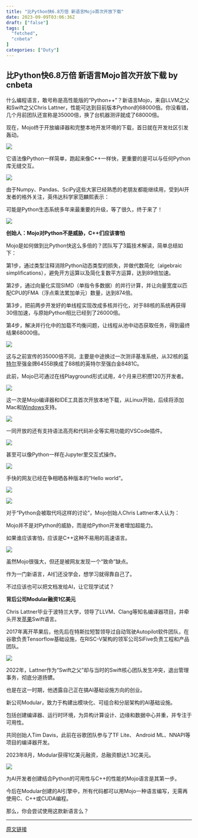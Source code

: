 ```yaml
---
title: "比Python快6.8万倍 新语言Mojo首次开放下载"
date: 2023-09-09T03:06:36Z
draft: ["false"]
tags: [
  "fetched",
  "cnbeta"
]
categories: ["Duty"]
---
```

比Python快6.8万倍 新语言Mojo首次开放下载 by cnbeta
------
<div style="margin-top:10px" class="content" id="artibody"><p>什么编程语言，敢号称是高性能版的“Python++”？新语言Mojo，来自LLVM之父和Swift之父Chris Lattner，性能可达到目前版本Python的68000倍。你没看错，几个月前团队还宣称是35000倍，换了台机器测评就成了68000倍。</p><p>现在，Mojo终于开放编译器和完整本地开发环境的下载，首日就在开发社区引发轰动。</p><p><a href="//img1.mydrivers.com/img/20230908/ae28b914-8778-44bd-8fe4-6926f66c2c35.png" target="_blank"><img src="https://static.cnbetacdn.com/article/2023/0908/7087adaf6e56746.png"></a></p><p>它语法像Python一样简单，跑起来像C++一样快，更重要的是可以与任何Python库无缝交互。</p><p><a href="//img1.mydrivers.com/img/20230908/0c16ed26-5818-4908-89ed-c81b71386faa.png" target="_blank"><img src="https://static.cnbetacdn.com/article/2023/0908/58115149f9d3cfe.png"></a></p><p>由于Numpy、Pandas、SciPy这些大家已经熟悉的老朋友都能继续用，受到AI开发者的格外关注，英伟达科学家范麟熙表示：</p><p>可能是Python生态系统多年来最重要的升级，等了很久，终于来了！</p><p><a href="//img1.mydrivers.com/img/20230908/63cedd70-effa-413e-be85-e6d6283fe879.png" target="_blank"><img src="https://static.cnbetacdn.com/article/2023/0908/4e1a149809f0149.png"></a></p><p><strong>创始人：Mojo对Python不是威胁，C++们应该害怕</strong></p><p>Mojo是如何做到比Python快这么多倍的？团队写了3篇技术解读，简单总结如下：</p><p>第1步，通过类型注释消除Python动态类型的损失，并做代数简化（algebraic simplifications），避免开方运算以及简化复数平方运算，达到89倍加速。</p><p>第2步，通过向量化实现SIMD（单指令多数据）的并行计算，并让向量宽度以匹配CPU的FMA（浮点乘法累加单元）数量，达到874倍。</p><p>第3步，把前两步开发好的单线程实现改成多核并行化，对于88核的系统再获得30倍加速，与原始Python相比已经到了26000倍。</p><p>第4步，解决并行化中的加载不均衡问题，让线程从池中动态获取任务，得到最终结果68000倍。</p><p><a href="//img1.mydrivers.com/img/20230908/ec4fc94e-c662-4c0f-b06e-928ef950215d.png" target="_blank"><img src="https://static.cnbetacdn.com/article/2023/0908/6f2ae0ff1377784.png"></a></p><p>这与之前宣传的35000倍不同，主要是中途换过一次测评基准系统，从32核的<a data-link="1" href="https://c.duomai.com/track.php?site_id=242986&amp;euid=&amp;t=https://intel.jd.com/" target="_blank">英特尔</a>至强金牌6455B换成了88核的英特尔至强白金8481C。</p><p>此前，Mojo已可通过在线Playground形式试用，4个月来已积攒120万开发者。</p><p><a href="//img1.mydrivers.com/img/20230908/0ca71b2b-f7f8-4d97-9925-1325ee523d13.png" target="_blank"><img src="https://static.cnbetacdn.com/article/2023/0908/36a7a1005278c84.png"></a></p><p>这一次是Mojo编译器和IDE工具首次开放本地下载，从Linux开始，后续将添加Mac和<a data-link="1" href="https://microsoft.pvxt.net/x9Vg1" target="_blank">Windows</a>支持。</p><p><a href="//img1.mydrivers.com/img/20230908/e12135dd-1497-42d7-add1-fa3f0457e046.png" target="_blank"><img src="https://static.cnbetacdn.com/article/2023/0908/9dbaa06b1f24bd7.png"></a></p><p>一同开放的还有支持语法高亮和代码补全等实用功能的VSCode插件。</p><p><a href="//img1.mydrivers.com/img/20230908/48dac0ac-31f7-401d-b015-47de2e69177d.png" target="_blank"><img src="https://static.cnbetacdn.com/article/2023/0908/83596706e9f6bc8.png"></a></p><p>甚至可以像Python一样在Jupyter里交互式操作。</p><p><a href="//img1.mydrivers.com/img/20230908/03bb81a4-7e99-47cb-a858-aa7066ea55ba.png" target="_blank"><img src="https://static.cnbetacdn.com/article/2023/0908/3081fe301896568.png"></a></p><p>手快的网友已经在争相晒各种版本的“Hello world”。</p><p><a href="//img1.mydrivers.com/img/20230908/26189b84-7840-4279-b804-909ede1e2960.png" target="_blank"><img src="https://static.cnbetacdn.com/article/2023/0908/f060781eccb2fe5.png"></a></p><p><a href="//img1.mydrivers.com/img/20230908/6119c6f5-34cd-4e85-9b15-c61a4c1c38da.png" target="_blank"><img src="https://static.cnbetacdn.com/article/2023/0908/88c0b39388ee6ee.png"></a></p><p>对于“Python会被取代吗这样的讨论”，Mojo创始人Chris Lattner本人认为：</p><p>Mojo并不是对Python的威胁，而是给Python开发者增加超能力。</p><p>如果谁应该害怕，应该是C++这种不易用的高速语言。</p><p><a href="//img1.mydrivers.com/img/20230908/0a5e5357-7b1c-4f9d-8276-9ee4ee52e85b.png" target="_blank"><img src="https://static.cnbetacdn.com/article/2023/0908/d5da7ed8d7e3a94.png"></a></p><p>虽然Mojo很强大，但还是被网友发现一个“致命”缺点。</p><p>作为一门新语言，AI们还没学会，想学习就得靠自己了。</p><p>不过应该也可以把文档发给AI，让它现学试试？</p><p><strong>背后公司Modular融资1亿美元</strong></p><p>Chris Lattner毕业于波特兰大学，领导了LLVM、Clang等知名编译器项目，并牵头开发<a data-link="1" href="https://apple.pvxt.net/c/1251234/435400/7639?u=https%3A%2F%2Fwww.apple.com%2Fcn%2Fmusic%2F" target="_blank">苹果</a>Swift语言。</p><p>2017年离开苹果后，他先后在特斯拉短暂领导过自动驾驶Autopilot软件团队，在谷歌负责Tensorflow基础设施，在RISC-V架构的领军公司SiFive负责工程和产品团队。</p><p><a href="//img1.mydrivers.com/img/20230908/68ea3a78-44dd-4429-89c3-200cd54c8fff.png" target="_blank"><img src="https://static.cnbetacdn.com/article/2023/0908/968b560fe58dcbf.png"></a></p><p>2022年，Lattner作为“Swift之父”却与当时的Swift核心团队发生冲突，退出管理事务，彻底分道扬镳。</p><p>也是在这一时期，他透露自己正在搞AI基础设施方向的创业。</p><p>新公司Modular，致力于构建出模块化、可组合和分层架构的AI基础设施。</p><p>包括创建编译器、运行时环境，为异构计算设计、边缘和数据中心并重，并专注于可用性。</p><p>共同创始人Tim Davis，此前在谷歌团队参与了TF Lite、 Android ML、NNAPI等项目的编译器开发。</p><p>2023年8月，Modular获得1亿美元融资，总融资额达1.3亿美元。</p><p><a href="//img1.mydrivers.com/img/20230908/3f93343e-61c4-4c22-9e4e-a262d4cfd370.png" target="_blank"><img src="https://static.cnbetacdn.com/article/2023/0908/bdd0234e6bbeb80.png"></a></p><p>为AI开发者创建结合Python的可用性与C++的性能的Mojo语言是其第一步。</p><p>今后在Modular创建的AI引擎中，所有代码都可以用Mojo一种语言编写，无需再使用C、C++或CUDA编程。</p><p>那么，你会尝试使用这款新语言么？</p></div>  
<hr>
<a href="https://m.cnbeta.com.tw/wap/view/1382541.htm",target="_blank" rel="noopener noreferrer">原文链接</a>
